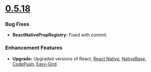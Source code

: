 
# [0.5.18](https://github.com/GeekyAnts/NativeBase-KitchenSink/releases/tag/v0.5.18)

### Bug Fixes

- **ReactNativePropRegistry:** Fixed with commit.

### Enhancement Features

- **Upgrade:** Upgraded versions of React, [React Native](https://facebook.github.io/react-native/), [NativeBase](http://nativebase.io/), [CodePush](https://github.com/Microsoft/react-native-code-push), [Easy-Grid](https://github.com/GeekyAnts/react-native-easy-grid).
